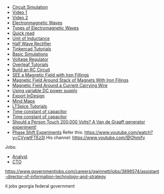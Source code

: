 - [Circuit Simulation](https://www.falstad.com/circuit/e-index.html)
- [Video 1](https://www.youtube.com/watch?v=nGQbA2jwkWI)
- [Video 2](https://www.youtube.com/watch?v=x1-SibwIPM4)
- [Electronmagnetic Waves](https://www.noaa.gov/jetstream/satellites/electromagnetic-waves)
- [Types of Electromagnetic Waves](https://www.britannica.com/science/electromagnetic-spectrum)
- [Quick read](https://ultimateelectronicsbook.com/introduction/)
- [Unit of Inductance](https://www.schoolofpe.com/blog/2023/12/exploring-electromagnetic-inductance.html)
- [Half Wave Rectifier](https://www.youtube.com/watch?v=vghMCemjXdA)
- [Tinkercad Tutorials](https://www.tinkercad.com/learn/circuits)
- [Basic Simulations](https://www.youtube.com/playlist?list=PLxtiTGwRHk3OdlJg1Ita9kaN9HVv1Cgv7)
- [Voltage Regulator](https://www.tinkercad.com/things/fBosanc7O9u-voltage-regulators)
- [Overleaf Tutorials](https://www.overleaf.com/)
- [Build an RC Circuit](https://www.youtube.com/watch?v=HYfKEGflqno)
- [SEE a Magnetic Field with Iron Fillings](https://www.youtube.com/watch?v=1Nr-KtlMIKI)
- [Magnetic Field Around Stack of Magnets With Iron Filings](https://www.youtube.com/watch?v=snNG481SYJw)
- [Magnetic Field Around a Current Carrying Wire](https://www.youtube.com/watch?v=mxwevNEa2vs)
- [Using variable DC power supply](https://www.tinkercad.com/things/dhiOh1srnvl/editel)
- [Export InDesign](https://helpx.adobe.com/indesign/using/export-content-epub-cc.html)
- [Mind Maps](http://hyperphysics.phy-astr.gsu.edu/hbase/Electronic/diodecon.html#c1)
- [LTSpice Tutorials](https://learn.sparkfun.com/tutorials/getting-started-with-ltspice/all)
- [Time constant of capacitor](https://www.youtube.com/watch?v=T0_Z0jw2DhI)
- [Time constant of capacitor](https://www.youtube.com/watch?v=pb0yduMthWE)
- [Should a Person Touch 200,000 Volts? A Van de Graaff generator experiment!](https://www.youtube.com/watch?v=ubZuSZYVBng)
- [Phase Shift Experiments](https://www.cmm.gov.mo/eng/exhibition/secondfloor/moreinfo/2_4_4_PhaseShift.html)
Refer this: https://www.youtube.com/watch?v=CVywtFTEz3I
His channel: https://www.youtube.com/@Ohmify



Jobs:

- [Analyst](https://www.governmentjobs.com/careers/fulton/jobs/4584752/information-systems-analyst-iii?utm_campaign=google_jobs_apply&utm_source=google_jobs_apply&utm_medium=organic)
- [CTO](https://www.governmentjobs.com/jobs/81609-0/chief-information-office)

https://www.governmentjobs.com/careers/gwinnett/jobs/3896574/assistant-director-of-information-technology-and-strategy

it jobs georgia federal government
